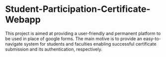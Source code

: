 # Student-Participation-Certificate-Webapp
This project is aimed at providing a user-friendly and permanent platform to be used in place of google forms. The main motive is to provide an easy-to-navigate system for students and faculties enabling successful certificate submission and its authentication, respectively.
